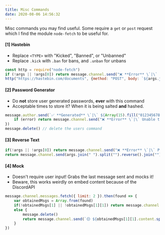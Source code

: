 ```yaml
---
title: Misc Commands
date: 2020-08-06 14:56:32
---
```

Misc commands you may find useful. Some require a `get` or `post` request which I find the module `node-fetch` to be useful for.

#### [1] Hastebin
- Replace `<TYPE>` with "Kicked", "Banned", or "Unbanned"
- Replace `.kick` with `.ban` for bans, and `.unban` for unbans

```js
const http = require("node-fetch")
if (!args || !args[0]) return message.channel.send("❌ **Error** \`|\` Please specify a text to post to hastebin!") // check if the user provides an argument
http("https://hastebin.com/documents", {method: "POST", body: `${args.join(" ")}`}).then(res => res.json()).then(json => message.channel.send(`https://hastebin.com/${json.key}`))
```
#### [2] Password Generator
- Do **not** store user generated passwords, **ever** with this command
- Acceptable times to store it? When it is being salted **and** hashed. 

```js
message.author.send(`✅ **Generated** \`|\` ${Array(15).fill("0123456789ABCDEFGHIJKLMNOPQRSTUVWXYZabcdefghijklmnopqrstuvwxyz$%&*^()!@=+-_?").map(function(mapped) { return mapped[Math.floor(Math.random() * mapped.length)] }).join('')}`).catch(error => { // try to dm the author
    if (error) return message.channel.send("❌ **Error** \`|\` Unable to send a DM to you.")
})
message.delete() // delete the users command
```
#### [3] Reverse Text
```js
if(!args || !args[0]) return message.channel.send("❌ **Error** \`|\` Please specify text to reverse!")
return message.channel.send(args.join(" ").split("").reverse().join(""))
```
#### [4] Mock
- Doesn't require user input! Grabs the last message sent and mocks it!
- Beware, this works weirdly on embed content because of the DiscordAPI
```js
message.channel.messages.fetch({ limit: 2 }).then(found => {
    var obtainedMsgs = Array.from(found)
    if(!obtainedMsgs[1] || !obtainedMsgs[1][1]) return message.channel.send("❌ **Error** \`|\` No message to mock available!")
    else {
        message.delete()
        return message.channel.send(`😔 ${obtainedMsgs[1][1].content.split('').map(char => Math.random() > 0.5 ? char.toUpperCase() : char.toLowerCase()).join('')}`)
    }
})
```